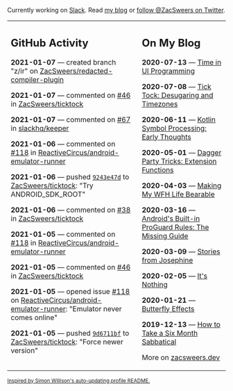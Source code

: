 Currently working on [Slack](https://slack.com/). Read [my blog](https://zacsweers.dev/) or [follow @ZacSweers on Twitter](https://twitter.com/ZacSweers).

<table><tr><td valign="top" width="60%">

## GitHub Activity
<!-- githubActivity starts -->
**2021-01-07** — created branch "z/ir" on [ZacSweers/redacted-compiler-plugin](https://api.github.com/repos/ZacSweers/redacted-compiler-plugin)

**2021-01-07** — commented on [#46](https://github.com/ZacSweers/ticktock/pull/46#issuecomment-756243578) in [ZacSweers/ticktock](https://api.github.com/repos/ZacSweers/ticktock)

**2021-01-07** — commented on [#67](https://github.com/slackhq/keeper/issues/67#issuecomment-756239922) in [slackhq/keeper](https://api.github.com/repos/slackhq/keeper)

**2021-01-06** — commented on [#118](https://github.com/ReactiveCircus/android-emulator-runner/issues/118#issuecomment-755646197) in [ReactiveCircus/android-emulator-runner](https://api.github.com/repos/ReactiveCircus/android-emulator-runner)

**2021-01-06** — pushed [`9243e47d`](https://github.com/ZacSweers/ticktock/commit/9243e47d004256b4d247317faddf1e87187b5362) to [ZacSweers/ticktock](https://api.github.com/repos/ZacSweers/ticktock): "Try ANDROID_SDK_ROOT"

**2021-01-06** — commented on [#38](https://github.com/ZacSweers/ticktock/issues/38#issuecomment-755417964) in [ZacSweers/ticktock](https://api.github.com/repos/ZacSweers/ticktock)

**2021-01-05** — commented on [#118](https://github.com/ReactiveCircus/android-emulator-runner/issues/118#issuecomment-754517272) in [ReactiveCircus/android-emulator-runner](https://api.github.com/repos/ReactiveCircus/android-emulator-runner)

**2021-01-05** — commented on [#46](https://github.com/ZacSweers/ticktock/pull/46#issuecomment-754475811) in [ZacSweers/ticktock](https://api.github.com/repos/ZacSweers/ticktock)

**2021-01-05** — opened issue [#118](https://api.github.com/repos/ReactiveCircus/android-emulator-runner/issues/118) on [ReactiveCircus/android-emulator-runner](https://api.github.com/repos/ReactiveCircus/android-emulator-runner): "Emulator never comes online"

**2021-01-05** — pushed [`9d6711bf`](https://github.com/ZacSweers/ticktock/commit/9d6711bf0825566ead0f397eeb7b75873d0bffbe) to [ZacSweers/ticktock](https://api.github.com/repos/ZacSweers/ticktock): "Force newer version"
<!-- githubActivity ends -->
</td><td valign="top" width="40%">

## On My Blog
<!-- blog starts -->
**2020-07-13** — [Time in UI Programming](https://www.zacsweers.dev/time-in-ui/)

**2020-07-08** — [Tick Tock: Desugaring and Timezones](https://www.zacsweers.dev/ticktock-desugaring-timezones/)

**2020-06-11** — [Kotlin Symbol Processing: Early Thoughts](https://www.zacsweers.dev/kotlin-symbol-processor-early-thoughts/)

**2020-05-01** — [Dagger Party Tricks: Extension Functions](https://www.zacsweers.dev/dagger-party-tricks-extension-functions/)

**2020-04-03** — [Making My WFH Life Bearable](https://www.zacsweers.dev/making-wfh-life-bearable/)

**2020-03-16** — [Android's Built-in ProGuard Rules: The Missing Guide](https://www.zacsweers.dev/android-proguard-rules/)

**2020-03-09** — [Stories from Josephine](https://www.zacsweers.dev/stories-from-josephine/)

**2020-02-05** — [It's Nothing](https://www.zacsweers.dev/its-nothing/)

**2020-01-21** — [Butterfly Effects](https://www.zacsweers.dev/butterfly-effects/)

**2019-12-13** — [How to Take a Six Month Sabbatical](https://www.zacsweers.dev/how-to-take-a-six-month-sabbatical/)
<!-- blog ends -->
More on [zacsweers.dev](https://zacsweers.dev/)
</td></tr></table>

<sub><a href="https://simonwillison.net/2020/Jul/10/self-updating-profile-readme/">Inspired by Simon Willison's auto-updating profile README.</a></sub>